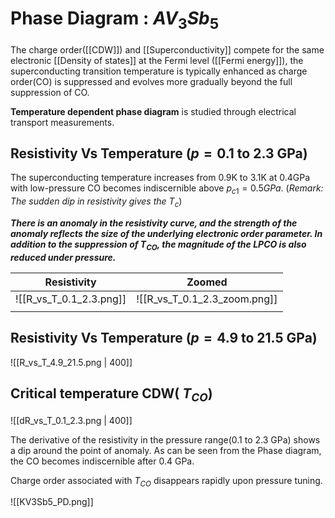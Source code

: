 # Phase Diagram : $AV_3Sb_5$
The charge order([[CDW]]) and [[Superconductivity]] compete for the same electronic [[Density of states]] at the Fermi level ([[Fermi energy]]), the superconducting transition temperature is typically enhanced as charge order(CO) is suppressed and evolves more gradually beyond the full suppression of CO. 

**Temperature dependent phase diagram** is studied through electrical transport measurements. 

## Resistivity Vs Temperature ($p = 0.1 \ \text{to} \ 2.3 \ \text{GPa}$)
The superconducting temperature increases from 0.9K to 3.1K at 0.4GPa with low-pressure CO becomes indiscernible above $p_{c1} = 0.5 GPa$. (*Remark: The sudden dip in resistivity gives the $T_c$*)

***There is an anomaly in the resistivity curve, and the strength of the anomaly reflects the size of the underlying electronic order parameter. In addition to the suppression of $T_{CO}$, the magnitude of the LPCO is also reduced under pressure.***

| Resistivity              | Zoomed                       |
| ----------------------- | ---------------------------- |
| ![[R_vs_T_0.1_2.3.png]] | ![[R_vs_T_0.1_2.3_zoom.png]] |
|                         |                              |

## Resistivity Vs Temperature ($p = 4.9 \ \text{to} \ 21.5 \ \text{GPa}$)
![[R_vs_T_4.9_21.5.png | 400]]

## Critical temperature CDW( $T_{CO}$)
![[dR_vs_T_0.1_2.3.png | 400]]

The derivative of the resistivity in the pressure range(0.1 to 2.3 GPa) shows a dip around the point of anomaly. As can be seen from the Phase diagram, the CO becomes indiscernible after 0.4 GPa. 

Charge order associated with $T_{CO}$ disappears rapidly upon pressure tuning. 

![[KV3Sb5_PD.png]]

